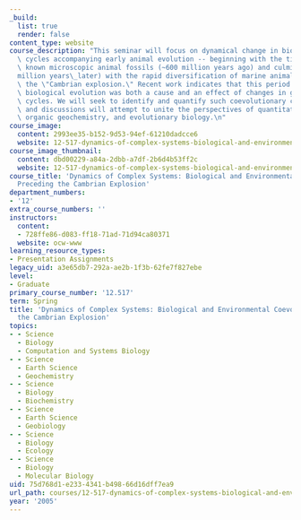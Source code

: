 ```yaml
---
_build:
  list: true
  render: false
content_type: website
course_description: "This seminar will focus on dynamical change in biogeochemical\
  \ cycles accompanying early animal evolution -- beginning with the time of the earliest\
  \ known microscopic animal fossils (~600 million years ago) and culminating (~100\_\
  million years\_later) with the rapid diversification of marine animals known as\
  \ the \"Cambrian explosion.\" Recent work indicates that this period of intense\
  \ biological evolution was both a cause and an effect of changes in global biogeochemical\
  \ cycles. We will seek to identify and quantify such coevolutionary changes. Lectures\
  \ and discussions will attempt to unite the perspectives of quantitative theory,\
  \ organic geochemistry, and evolutionary biology.\n"
course_image:
  content: 2993ee35-b152-9d53-94ef-61210dadcce6
  website: 12-517-dynamics-of-complex-systems-biological-and-environmental-coevolution-preceding-the-cambrian-explosion-spring-2005
course_image_thumbnail:
  content: dbd00229-a84a-2dbb-a7df-2b6d4b53ff2c
  website: 12-517-dynamics-of-complex-systems-biological-and-environmental-coevolution-preceding-the-cambrian-explosion-spring-2005
course_title: 'Dynamics of Complex Systems: Biological and Environmental Coevolution
  Preceding the Cambrian Explosion'
department_numbers:
- '12'
extra_course_numbers: ''
instructors:
  content:
  - 728ffe86-d083-ff18-71ad-71d94ca80371
  website: ocw-www
learning_resource_types:
- Presentation Assignments
legacy_uid: a3e65db7-292a-ae2b-1f3b-62fe7f827ebe
level:
- Graduate
primary_course_number: '12.517'
term: Spring
title: 'Dynamics of Complex Systems: Biological and Environmental Coevolution Preceding
  the Cambrian Explosion'
topics:
- - Science
  - Biology
  - Computation and Systems Biology
- - Science
  - Earth Science
  - Geochemistry
- - Science
  - Biology
  - Biochemistry
- - Science
  - Earth Science
  - Geobiology
- - Science
  - Biology
  - Ecology
- - Science
  - Biology
  - Molecular Biology
uid: 75d768d1-e233-4341-b498-66d16dff7ea9
url_path: courses/12-517-dynamics-of-complex-systems-biological-and-environmental-coevolution-preceding-the-cambrian-explosion-spring-2005
year: '2005'
---
```

